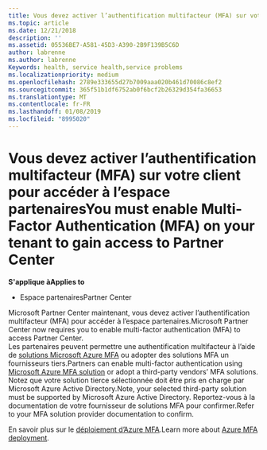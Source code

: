 ```yaml
---
title: Vous devez activer l’authentification multifacteur (MFA) sur votre client pour accéder à cette page | L’espace partenaires
ms.topic: article
ms.date: 12/21/2018
description: ''
ms.assetid: 05536BE7-A581-45D3-A390-2B9F139B5C6D
author: labrenne
ms.author: labrenne
Keywords: health, service health,service problems
ms.localizationpriority: medium
ms.openlocfilehash: 2789e333655d27b7009aaa020b461d70086c8ef2
ms.sourcegitcommit: 365f51b1df6752ab0f6bcf2b26329d354fa36653
ms.translationtype: MT
ms.contentlocale: fr-FR
ms.lasthandoff: 01/08/2019
ms.locfileid: "8995020"
---
```

# <a name="you-must-enable-multi-factor-authentication-mfa-on-your-tenant-to-gain-access-to-partner-center"></a><span data-ttu-id="9c928-102">Vous devez activer l’authentification multifacteur (MFA) sur votre client pour accéder à l’espace partenaires</span><span class="sxs-lookup"><span data-stu-id="9c928-102">You must enable Multi-Factor Authentication (MFA) on your tenant to gain access to Partner Center</span></span>

**<span data-ttu-id="9c928-103">S'applique à</span><span class="sxs-lookup"><span data-stu-id="9c928-103">Applies to</span></span>**

- <span data-ttu-id="9c928-104">Espace partenaires</span><span class="sxs-lookup"><span data-stu-id="9c928-104">Partner Center</span></span>


<span data-ttu-id="9c928-105">Microsoft Partner Center maintenant, vous devez activer l’authentification multifacteur (MFA) pour accéder à l’espace partenaires.</span><span class="sxs-lookup"><span data-stu-id="9c928-105">Microsoft Partner Center now requires you to enable multi-factor authentication (MFA) to access Partner Center.</span></span>  
<span data-ttu-id="9c928-106">Les partenaires peuvent permettre une authentification multifacteur à l’aide de [solutions Microsoft Azure MFA](https://docs.microsoft.com/en-us/azure/active-directory/authentication/concept-mfa-howitworks) ou adopter des solutions MFA un fournisseurs tiers.</span><span class="sxs-lookup"><span data-stu-id="9c928-106">Partners can enable multi-factor authentication using [Microsoft Azure MFA solution](https://docs.microsoft.com/en-us/azure/active-directory/authentication/concept-mfa-howitworks) or adopt a third-party vendors’ MFA solutions.</span></span> <span data-ttu-id="9c928-107">Notez que votre solution tierce sélectionnée doit être pris en charge par Microsoft Azure Active Directory.</span><span class="sxs-lookup"><span data-stu-id="9c928-107">Note, your selected third-party solution must be supported by Microsoft Azure Active Directory.</span></span> <span data-ttu-id="9c928-108">Reportez-vous à la documentation de votre fournisseur de solutions MFA pour confirmer.</span><span class="sxs-lookup"><span data-stu-id="9c928-108">Refer to your MFA solution provider documentation to confirm.</span></span> 

<span data-ttu-id="9c928-109">En savoir plus sur le [déploiement d’Azure MFA](https://docs.microsoft.com/en-us/azure/active-directory/authentication/howto-mfa-getstarted).</span><span class="sxs-lookup"><span data-stu-id="9c928-109">Learn more about [Azure MFA deployment](https://docs.microsoft.com/en-us/azure/active-directory/authentication/howto-mfa-getstarted).</span></span> 
 
